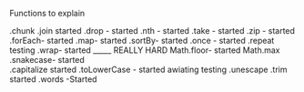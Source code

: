 

Functions to explain

.chunk
.join started 
.drop - started
.nth - started 
.take - started 
.zip - started 
.forEach- started
.map- started
.sortBy- started
.once - started 
.repeat testing
.wrap- started _____ REALLY HARD 
Math.floor- started 
Math.max 
.snakecase- started  
.capitalize started
.toLowerCase - started awiating testing 
.unescape 
.trim started
.words -Started 
